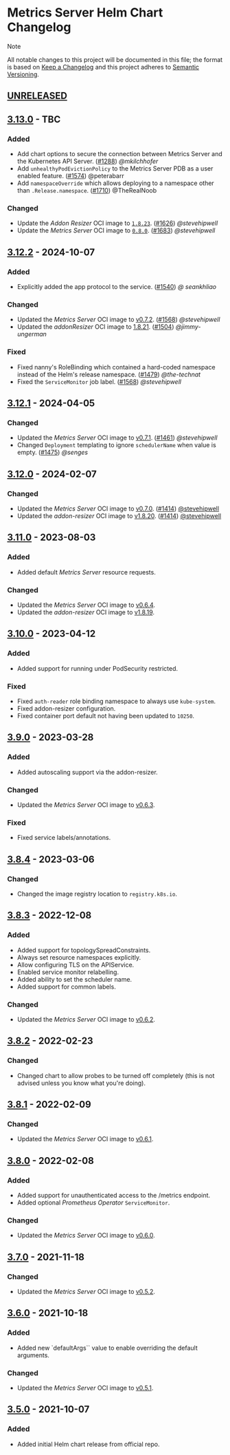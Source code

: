 # Metrics Server Helm Chart Changelog

> [!NOTE]
> All notable changes to this project will be documented in this file; the format is based on [Keep a Changelog](https://keepachangelog.com/en/1.0.0/) and this project adheres to [Semantic Versioning](https://semver.org/spec/v2.0.0.html).

<!--
### Added - For new features.
### Changed - For changes in existing functionality.
### Deprecated - For soon-to-be removed features.
### Removed - For now removed features.
### Fixed - For any bug fixes.
### Security - In case of vulnerabilities.
-->

## [UNRELEASED]

## [3.13.0] - TBC

### Added

- Add chart options to secure the connection between Metrics Server and the Kubernetes API Server. ([#1288](https://github.com/kubernetes-sigs/metrics-server/pull/1288)) _@mkilchhofer_
- Add `unhealthyPodEvictionPolicy` to the Metrics Server PDB as a user enabled feature. ([#1574](https://github.com/kubernetes-sigs/metrics-server/pull/1574)) @peterabarr
- Add `namespaceOverride` which allows deploying to a namespace other than `.Release.namespace`. ([#1710](https://github.com/kubernetes-sigs/metrics-server/pull/1710)) @TheRealNoob

### Changed

- Update the _Addon Resizer_ OCI image to [`1.8.23`](https://github.com/kubernetes/autoscaler/releases/tag/addon-resizer-1.8.23). ([#1626](https://github.com/kubernetes-sigs/metrics-server/pull/1626)) _@stevehipwell_
- Update the _Metrics Server_ OCI image to [`0.8.0`](https://github.com/kubernetes-sigs/metrics-server/releases/tag/v0.8.0). ([#1683](https://github.com/kubernetes-sigs/metrics-server/pull/1683)) _@stevehipwell_

## [3.12.2] - 2024-10-07

### Added

- Explicitly added the app protocol to the service. ([#1540](https://github.com/kubernetes-sigs/metrics-server/pull/1540)) _@
seankhliao_

### Changed

- Updated the _Metrics Server_ OCI image to [v0.7.2](https://github.com/kubernetes-sigs/metrics-server/releases/tag/v0.7.2). ([#1568](https://github.com/kubernetes-sigs/metrics-server/pull/1568)) _@stevehipwell_
- Updated the _addonResizer_ OCI image to [1.8.21](https://github.com/kubernetes/autoscaler/releases/tag/addon-resizer-1.8.21). ([#1504](https://github.com/kubernetes-sigs/metrics-server/pull/1504)) _@jimmy-ungerman_

### Fixed

- Fixed nanny's RoleBinding which contained a hard-coded namespace instead of the Helm's release namespace. ([#1479](https://github.com/kubernetes-sigs/metrics-server/pull/1479)) _@the-technat_
- Fixed the `ServiceMonitor` job label. ([#1568](https://github.com/kubernetes-sigs/metrics-server/pull/1568)) _@stevehipwell_

## [3.12.1] - 2024-04-05

### Changed

- Updated the _Metrics Server_ OCI image to [v0.7.1](https://github.com/kubernetes-sigs/metrics-server/releases/tag/v0.7.1). ([#1461](https://github.com/kubernetes-sigs/metrics-server/pull/1461)) _@stevehipwell_
- Changed `Deployment` templating to ignore `schedulerName` when value is empty. ([#1475](https://github.com/kubernetes-sigs/metrics-server/pull/1475)) _@senges_

## [3.12.0] - 2024-02-07

### Changed

- Updated the _Metrics Server_ OCI image to [v0.7.0](https://github.com/kubernetes-sigs/metrics-server/releases/tag/v0.7.0). ([#1414](https://github.com/kubernetes-sigs/metrics-server/pull/1414)) [@stevehipwell](https://github.com/stevehipwell)
- Updated the _addon-resizer_ OCI image to [v1.8.20](https://github.com/kubernetes/autoscaler/releases/tag/addon-resizer-1.8.20). ([#1414](https://github.com/kubernetes-sigs/metrics-server/pull/1414)) [@stevehipwell](https://github.com/stevehipwell)

## [3.11.0] - 2023-08-03

### Added

- Added default _Metrics Server_ resource requests.

### Changed

- Updated the _Metrics Server_ OCI image to [v0.6.4](https://github.com/kubernetes-sigs/metrics-server/releases/tag/v0.6.4).
- Updated the _addon-resizer_ OCI image to [v1.8.19](https://github.com/kubernetes/autoscaler/releases/tag/addon-resizer-1.8.19).

## [3.10.0] - 2023-04-12

### Added

- Added support for running under PodSecurity restricted.

### Fixed

- Fixed `auth-reader` role binding namespace to always use `kube-system`.
- Fixed addon-resizer configuration.
- Fixed container port default not having been updated to `10250`.

## [3.9.0] - 2023-03-28

### Added

- Added autoscaling support via the addon-resizer.

### Changed

- Updated the _Metrics Server_ OCI image to [v0.6.3](https://github.com/kubernetes-sigs/metrics-server/releases/tag/v0.6.3).

### Fixed

- Fixed service labels/annotations.

## [3.8.4] - 2023-03-06

### Changed

- Changed the image registry location to `registry.k8s.io`.

## [3.8.3] - 2022-12-08

### Added

- Added support for topologySpreadConstraints.
- Always set resource namespaces explicitly.
- Allow configuring TLS on the APIService.
- Enabled service monitor relabelling.
- Added ability to set the scheduler name.
- Added support for common labels.

### Changed

- Updated the _Metrics Server_ OCI image to [v0.6.2](https://github.com/kubernetes-sigs/metrics-server/releases/tag/v0.6.2).

## [3.8.2] - 2022-02-23

### Changed

- Changed chart to allow probes to be turned off completely (this is not advised unless you know what you're doing).

## [3.8.1] - 2022-02-09

### Changed

- Updated the _Metrics Server_ OCI image to [v0.6.1](https://github.com/kubernetes-sigs/metrics-server/releases/tag/v0.6.1).

## [3.8.0] - 2022-02-08

### Added

- Added support for unauthenticated access to the /metrics endpoint.
- Added optional _Prometheus Operator_ `ServiceMonitor`.

### Changed

- Updated the _Metrics Server_ OCI image to [v0.6.0](https://github.com/kubernetes-sigs/metrics-server/releases/tag/v0.6.0).

## [3.7.0] - 2021-11-18

### Changed

- Updated the _Metrics Server_ OCI image to [v0.5.2](https://github.com/kubernetes-sigs/metrics-server/releases/tag/v0.5.2).

## [3.6.0] - 2021-10-18

### Added

- Added new `defaultArgs`` value to enable overriding the default arguments.

### Changed

- Updated the _Metrics Server_ OCI image to [v0.5.1](https://github.com/kubernetes-sigs/metrics-server/releases/tag/v0.5.1).

## [3.5.0] - 2021-10-07

### Added

- Added initial Helm chart release from official repo.

<!--
RELEASE LINKS
-->
[UNRELEASED]: https://github.com/kubernetes-sigs/metrics-server/tree/master/charts/metrics-server
[3.13.0]: https://github.com/kubernetes-sigs/metrics-server/releases/tag/metrics-server-helm-chart-3.13.0
[3.12.2]: https://github.com/kubernetes-sigs/metrics-server/releases/tag/metrics-server-helm-chart-3.12.2
[3.12.1]: https://github.com/kubernetes-sigs/metrics-server/releases/tag/metrics-server-helm-chart-3.12.1
[3.12.0]: https://github.com/kubernetes-sigs/metrics-server/releases/tag/metrics-server-helm-chart-3.12.0
[3.11.0]: https://github.com/kubernetes-sigs/metrics-server/releases/tag/metrics-server-helm-chart-3.11.0
[3.10.0]: https://github.com/kubernetes-sigs/metrics-server/releases/tag/metrics-server-helm-chart-3.10.0
[3.9.0]: https://github.com/kubernetes-sigs/metrics-server/releases/tag/metrics-server-helm-chart-3.9.0
[3.8.4]: https://github.com/kubernetes-sigs/metrics-server/releases/tag/metrics-server-helm-chart-3.8.4
[3.8.3]: https://github.com/kubernetes-sigs/metrics-server/releases/tag/metrics-server-helm-chart-3.8.3
[3.8.2]: https://github.com/kubernetes-sigs/metrics-server/releases/tag/metrics-server-helm-chart-3.8.2
[3.8.1]: https://github.com/kubernetes-sigs/metrics-server/releases/tag/metrics-server-helm-chart-3.8.1
[3.8.0]: https://github.com/kubernetes-sigs/metrics-server/releases/tag/metrics-server-helm-chart-3.8.0
[3.7.0]: https://github.com/kubernetes-sigs/metrics-server/releases/tag/metrics-server-helm-chart-3.7.0
[3.6.0]: https://github.com/kubernetes-sigs/metrics-server/releases/tag/metrics-server-helm-chart-3.6.0
[3.5.0]: https://github.com/kubernetes-sigs/metrics-server/releases/tag/metrics-server-helm-chart-3.5.0
